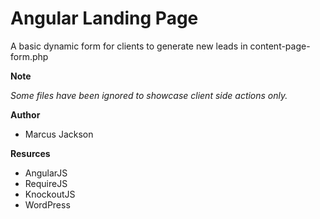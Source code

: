 # Angular Landing Page

A basic dynamic form for clients to generate new leads in content-page-form.php

__Note__

_Some files have been ignored to showcase client side actions only._

__Author__
- Marcus Jackson

__Resurces__
- AngularJS
- RequireJS
- KnockoutJS
- WordPress